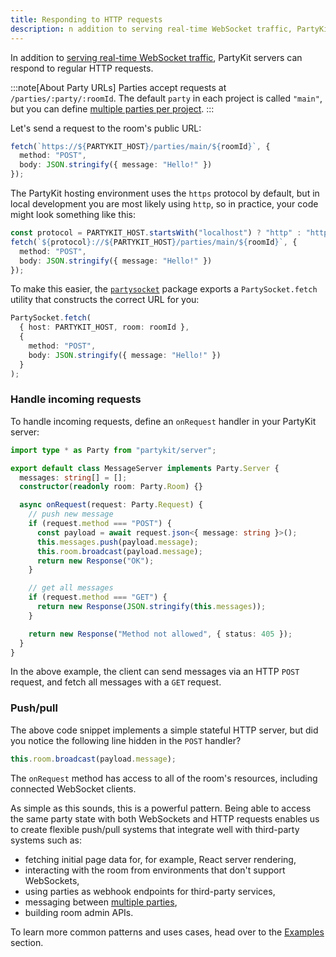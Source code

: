 ```yaml
---
title: Responding to HTTP requests
description: n addition to serving real-time WebSocket traffic, PartyKit servers can respond to regular HTTP requests
---
```


In addition to [serving real-time WebSocket traffic](/guides/building-a-real-time-websocket-server/), PartyKit servers can respond to regular HTTP requests.

:::note[About Party URLs]
Parties accept requests at `/parties/:party/:roomId`. The default `party` in each project is called `"main"`, but you can define [multiple parties per project](/guides/using-multiple-parties-per-project/).
:::

Let's send a request to the room's public URL:

```ts
fetch(`https://${PARTYKIT_HOST}/parties/main/${roomId}`, {
  method: "POST",
  body: JSON.stringify({ message: "Hello!" })
});
```

The PartyKit hosting environment uses the `https` protocol by default, but in local development you are most likely using `http`, so in practice, your code might look something like this:

```ts
const protocol = PARTYKIT_HOST.startsWith("localhost") ? "http" : "https";
fetch(`${protocol}://${PARTYKIT_HOST}/parties/main/${roomId}`, {
  method: "POST",
  body: JSON.stringify({ message: "Hello!" })
});
```

To make this easier, the [`partysocket`](/reference/partysocket-api) package exports a `PartySocket.fetch` utility that constructs the correct URL for you:

```ts
PartySocket.fetch(
  { host: PARTYKIT_HOST, room: roomId },
  {
    method: "POST",
    body: JSON.stringify({ message: "Hello!" })
  }
);
```

### Handle incoming requests

To handle incoming requests, define an `onRequest` handler in your PartyKit server:

```ts
import type * as Party from "partykit/server";

export default class MessageServer implements Party.Server {
  messages: string[] = [];
  constructor(readonly room: Party.Room) {}

  async onRequest(request: Party.Request) {
    // push new message
    if (request.method === "POST") {
      const payload = await request.json<{ message: string }>();
      this.messages.push(payload.message);
      this.room.broadcast(payload.message);
      return new Response("OK");
    }

    // get all messages
    if (request.method === "GET") {
      return new Response(JSON.stringify(this.messages));
    }

    return new Response("Method not allowed", { status: 405 });
  }
}
```

In the above example, the client can send messages via an HTTP `POST` request, and fetch all messages with a `GET` request.

### Push/pull

The above code snippet implements a simple stateful HTTP server, but did you notice the following line hidden in the `POST` handler?

```ts
this.room.broadcast(payload.message);
```

The `onRequest` method has access to all of the room's resources, including connected WebSocket clients.

As simple as this sounds, this is a powerful pattern. Being able to access the same party state with both WebSockets and HTTP requests enables us to create flexible push/pull systems that integrate well with third-party systems such as:

- fetching initial page data for, for example, React server rendering,
- interacting with the room from environments that don't support WebSockets,
- using parties as webhook endpoints for third-party services,
- messaging between [multiple parties](/guides/using-multiple-parties-per-project/),
- building room admin APIs.

To learn more common patterns and uses cases, head over to the [Examples](/examples/) section.
